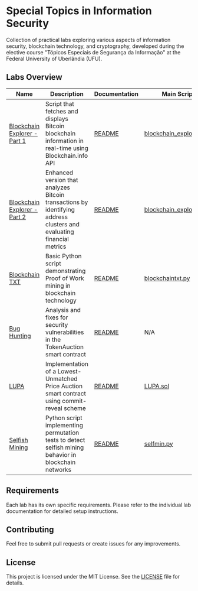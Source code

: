 # Special Topics in Information Security

Collection of practical labs exploring various aspects of information security, blockchain technology, and cryptography, developed during the elective course "Tópicos Especiais de Segurança da Informação" at the Federal University of Uberlândia (UFU).

## Labs Overview

| Name | Description | Documentation | Main Script |
|----------|-------------|---------------|-------------|
| [Blockchain Explorer - Part 1](lab/blockchain-explorer/pt1/) | Script that fetches and displays Bitcoin blockchain information in real-time using Blockchain.info API | [README](lab/blockchain-explorer/pt1/README.md) | [blockchain_explorer1.py](lab/blockchain-explorer/pt1/blockchain_explorer1.py) |
| [Blockchain Explorer - Part 2](lab/blockchain-explorer/pt2/) | Enhanced version that analyzes Bitcoin transactions by identifying address clusters and evaluating financial metrics | [README](lab/blockchain-explorer/pt2/README.md) | [blockchain_explorer2.py](lab/blockchain-explorer/pt2/blockchain_explorer2.py) |
| [Blockchain TXT](lab/blockchain-txt/) | Basic Python script demonstrating Proof of Work mining in blockchain technology | [README](lab/blockchain-txt/README.md) | [blockchaintxt.py](lab/blockchain-txt/blockchaintxt.py) |
| [Bug Hunting](lab/bug-hunting/) | Analysis and fixes for security vulnerabilities in the TokenAuction smart contract | [README](lab/bug-hunting/README.md) | N/A |
| [LUPA](lab/lupa/) | Implementation of a Lowest-Unmatched Price Auction smart contract using commit-reveal scheme | [README](lab/lupa/README.md) | [LUPA.sol](lab/lupa/LUPA.sol) |
| [Selfish Mining](lab/selfish-mining/) | Python script implementing permutation tests to detect selfish mining behavior in blockchain networks | [README](lab/selfish-mining/README.md) | [selfmin.py](lab/selfish-mining/selfmin.py) |

## Requirements

Each lab has its own specific requirements. Please refer to the individual lab documentation for detailed setup instructions.

## Contributing

Feel free to submit pull requests or create issues for any improvements.

## License

This project is licensed under the MIT License. See the [LICENSE](./LICENSE) file for details.